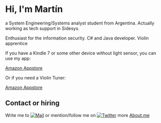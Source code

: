 # Hi, I'm Martín
a System Engineering/Systems analyst student from Argentina.
Actually working as tech support in Sidesys.

Enthusiast for the information security.
C# and Java developer.
Violin apprentice
  


If you have a Kindle 7 or some other device without light sensor, you can use my app:

[Amazon Appstore](https://www.amazon.com/dp/B079WCMRL8/ref=sr_1_1?s=mobile-apps&ie=UTF8&qid=1519056126&sr=1-1)

Or if you need a Violin Tuner:

[Amazon Appstore](https://www.amazon.com/Martin-Blanco-Violin-Tutor/dp/B07LDHSNV4/)

## Contact or hiring
Write me to [![Mail](https://img.shields.io/badge/Mail-martin.78b@hotmail.com-red.svg)](mailto:martin.78b@hotmail.com)
or mention/follow me on [![Twitter](https://img.shields.io/badge/Twitter-@Martin78b-green.svg)](http://www.twitter.com/Martin78b)
more [About.me](http://about.me/martin78b)
